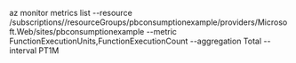 az monitor metrics list --resource /subscriptions/<subid>/resourceGroups/pbconsumptionexample/providers/Microsoft.Web/sites/pbconsumptionexample --metric FunctionExecutionUnits,FunctionExecutionCount --aggregation Total --interval PT1M